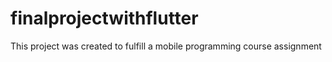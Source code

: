 # finalprojectwithflutter

This project was created to fulfill a mobile programming course assignment
